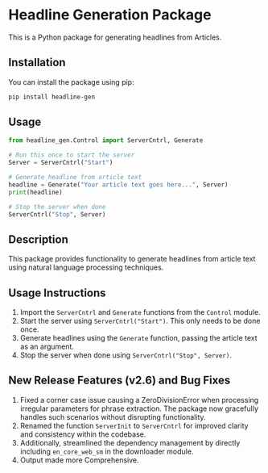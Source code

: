 
# Headline Generation Package

This is a Python package for generating headlines from Articles.

## Installation

You can install the package using pip:

```bash
pip install headline-gen
```

## Usage

```python
from headline_gen.Control import ServerCntrl, Generate

# Run this once to start the server
Server = ServerCntrl("Start")

# Generate headline from article text
headline = Generate("Your article text goes here...", Server)
print(headline)

# Stop the server when done
ServerCntrl("Stop", Server)
```

## Description

This package provides functionality to generate headlines from article text using natural language processing techniques.

## Usage Instructions

1. Import the `ServerCntrl` and `Generate` functions from the `Control` module.
2. Start the server using `ServerCntrl("Start")`. This only needs to be done once.
3. Generate headlines using the `Generate` function, passing the article text as an argument.
4. Stop the server when done using `ServerCntrl("Stop", Server)`.

## New Release Features (v2.6) and Bug Fixes

1. Fixed a corner case issue causing a ZeroDivisionError when processing irregular parameters for phrase extraction. The package now gracefully handles such scenarios without disrupting functionality.
2. Renamed the function `ServerInit` to `ServerCntrl` for improved clarity and consistency within the codebase.
3. Additionally, streamlined the dependency management by directly including `en_core_web_sm` in the downloader module.
4. Output made more Comprehensive.
